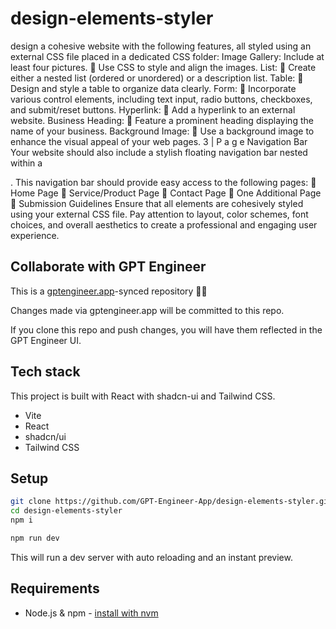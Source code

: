 # design-elements-styler

design a cohesive website with the following features, all styled using an external CSS file placed 
in a dedicated CSS folder:
Image Gallery:
Include at least four pictures.
 Use CSS to style and align the images.
List:
 Create either a nested list (ordered or unordered) or a description list.
Table:
 Design and style a table to organize data clearly.
Form:
 Incorporate various control elements, including text input, radio buttons, checkboxes, and 
submit/reset buttons.
Hyperlink:
 Add a hyperlink to an external website.
Business Heading:
 Feature a prominent heading displaying the name of your business.
Background Image:
 Use a background image to enhance the visual appeal of your web pages.
3 | P a g e
Navigation Bar
Your website should also include a stylish floating navigation bar nested within a <div>. This navigation bar 
should provide easy access to the following pages:
 Home Page
 Service/Product Page
 Contact Page
 One Additional Page
 Submission Guidelines
Ensure that all elements are cohesively styled using your external CSS file. Pay attention to layout, 
color schemes, font choices, and overall aesthetics to create a professional and engaging user 
experience.

## Collaborate with GPT Engineer

This is a [gptengineer.app](https://gptengineer.app)-synced repository 🌟🤖

Changes made via gptengineer.app will be committed to this repo.

If you clone this repo and push changes, you will have them reflected in the GPT Engineer UI.

## Tech stack

This project is built with React with shadcn-ui and Tailwind CSS.

- Vite
- React
- shadcn/ui
- Tailwind CSS

## Setup

```sh
git clone https://github.com/GPT-Engineer-App/design-elements-styler.git
cd design-elements-styler
npm i
```

```sh
npm run dev
```

This will run a dev server with auto reloading and an instant preview.

## Requirements

- Node.js & npm - [install with nvm](https://github.com/nvm-sh/nvm#installing-and-updating)
